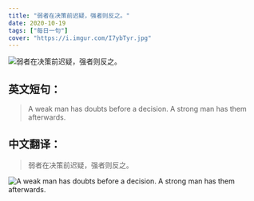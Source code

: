 ```yaml
---
title: "弱者在决策前迟疑，强者则反之。"
date: 2020-10-19
tags: ["每日一句"]
cover: "https://i.imgur.com/I7ybTyr.jpg"
---
```


![弱者在决策前迟疑，强者则反之。](https://i.imgur.com/Md2mG3y.jpg)

## 英文短句：
> A weak man has doubts before a decision. A strong man has them afterwards.

<!--more-->

## 中文翻译：
> 弱者在决策前迟疑，强者则反之。

![A weak man has doubts before a decision. A strong man has them afterwards.](https://i.imgur.com/JyaxgaN.jpg)

